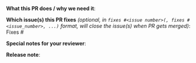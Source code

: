 <!--  Thanks for sending a pull request!  Here are some tips for you:
1. Follow the instructions for writing a release note from k8s: https://git.k8s.io/community/contributors/guide/release-notes.md
-->

**What this PR does / why we need it**:

**Which issue(s) this PR fixes** *(optional, in `fixes #<issue number>(, fixes #<issue_number>, ...)` format, will close the issue(s) when PR gets merged)*:
Fixes #

**Special notes for your reviewer**:

**Release note**:
<!--  Write your release note:
1. Enter your extended release note in the below block. If the PR requires additional action from users switching to the new release, include the string "action required".
2. If no release note is required, just write "NONE".
-->
```release-note

```
<!-- Add the relevant release notes labels here by using the ```/kind <name>``` and ```/sig <name>``` commands. For a list of these labels, visit: https://github.com/kubevirt/kubevirt/docs/release.md
-->
```release-note-labels

```
